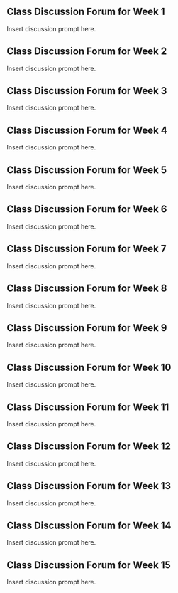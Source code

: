 ## Class Discussion Forum for Week 1

Insert discussion prompt here.

## Class Discussion Forum for Week 2

Insert discussion prompt here.

## Class Discussion Forum for Week 3

Insert discussion prompt here.

## Class Discussion Forum for Week 4

Insert discussion prompt here.

## Class Discussion Forum for Week 5

Insert discussion prompt here.

## Class Discussion Forum for Week 6

Insert discussion prompt here.

## Class Discussion Forum for Week 7

Insert discussion prompt here.

## Class Discussion Forum for Week 8

Insert discussion prompt here.

## Class Discussion Forum for Week 9

Insert discussion prompt here.

## Class Discussion Forum for Week 10

Insert discussion prompt here.

## Class Discussion Forum for Week 11

Insert discussion prompt here.

## Class Discussion Forum for Week 12

Insert discussion prompt here.

## Class Discussion Forum for Week 13

Insert discussion prompt here.

## Class Discussion Forum for Week 14

Insert discussion prompt here.

## Class Discussion Forum for Week 15

Insert discussion prompt here.
